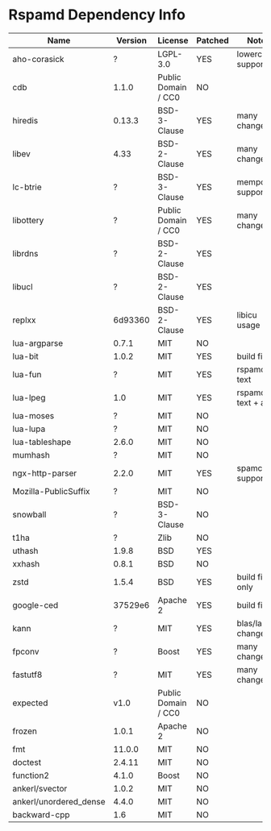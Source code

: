 # Rspamd Dependency Info

| Name                   | Version | License             | Patched | Notes               |
|------------------------|---------|---------------------|---------|---------------------|
| aho-corasick           | ?       | LGPL-3.0            | YES     | lowercase support   |
| cdb                    | 1.1.0   | Public Domain / CC0 | NO      |                     |
| hiredis                | 0.13.3  | BSD-3-Clause        | YES     | many changes        |
| libev                  | 4.33    | BSD-2-Clause        | YES     | many changes        |
| lc-btrie               | ?       | BSD-3-Clause        | YES     | mempool support     |
| libottery              | ?       | Public Domain / CC0 | YES     | many changes        |
| librdns                | ?       | BSD-2-Clause        | YES     |                     |
| libucl                 | ?       | BSD-2-Clause        | YES     |                     |
| replxx                 | 6d93360 | BSD-2-Clause        | YES     | libicu usage        |
| lua-argparse           | 0.7.1   | MIT                 | NO      |                     |
| lua-bit                | 1.0.2   | MIT                 | YES     | build fixes         |
| lua-fun                | ?       | MIT                 | YES     | rspamd text         |
| lua-lpeg               | 1.0     | MIT                 | YES     | rspamd text + alloc |
| lua-moses              | ?       | MIT                 | NO      |                     |
| lua-lupa               | ?       | MIT                 | NO      |                     |
| lua-tableshape         | 2.6.0   | MIT                 | NO      |                     |
| mumhash                | ?       | MIT                 | NO      |                     |
| ngx-http-parser        | 2.2.0   | MIT                 | YES     | spamc support       |
| Mozilla-PublicSuffix   | ?       | MIT                 | NO      |                     |
| snowball               | ?       | BSD-3-Clause        | NO      |                     |
| t1ha                   | ?       | Zlib                | NO      |                     |
| uthash                 | 1.9.8   | BSD                 | YES     |                     |
| xxhash                 | 0.8.1   | BSD                 | NO      |                     |
| zstd                   | 1.5.4   | BSD                 | YES     | build fixes only    |
| google-ced             | 37529e6 | Apache 2            | YES     | build fixes         |
| kann                   | ?       | MIT                 | YES     | blas/lapack changes |
| fpconv                 | ?       | Boost               | YES     | many changes        |
| fastutf8               | ?       | MIT                 | YES     | many changes        |
| expected               | v1.0    | Public Domain / CC0 | NO      |                     |
| frozen                 | 1.0.1   | Apache 2            | NO      |                     |
| fmt                    | 11.0.0  | MIT                 | NO      |                     |
| doctest                | 2.4.11  | MIT                 | NO      |                     |
| function2              | 4.1.0   | Boost               | NO      |                     |
| ankerl/svector         | 1.0.2   | MIT                 | NO      |                     |
| ankerl/unordered_dense | 4.4.0   | MIT                 | NO      |                     |
| backward-cpp           | 1.6     | MIT                 | NO      |                     |

